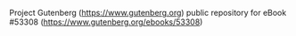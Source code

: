 Project Gutenberg (https://www.gutenberg.org) public repository for
eBook #53308 (https://www.gutenberg.org/ebooks/53308)

